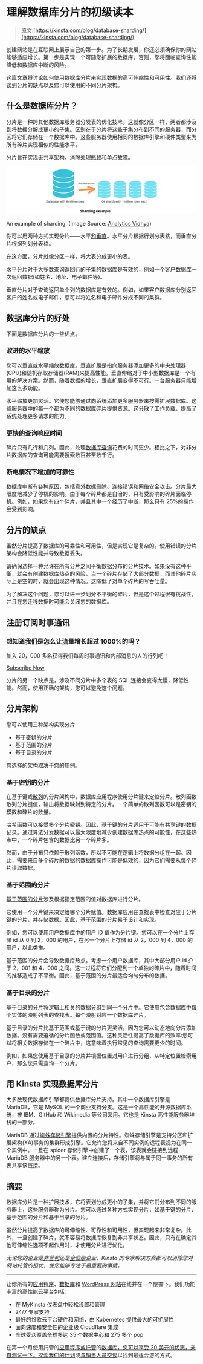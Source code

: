 # 理解数据库分片的初级读本

> 原文:[https://kinsta.com/blog/database-sharding/](https://kinsta.com/blog/database-sharding/)

创建网站是在互联网上展示自己的第一步。为了长期发展，你还必须确保你的网站能够适应增长。第一步是实现一个可随您扩展的数据库。否则，您将面临查询性能降低和数据库中断的风险。

这篇文章将讨论如何使用数据库分片来实现数据的高可伸缩性和可用性。我们还将谈到分片的缺点以及您可以使用的不同分片架构。

 ## 什么是数据库分片？

分片是一种跨其他数据库服务器分发表的优化技术。这就像分区一样，两者都涉及到将数据分解成更小的子集。区别在于分片将这些子集分布到不同的服务器，而分区将它们存储在一个数据库中。这些服务器使用相同的数据库引擎和硬件类型来为所有碎片实现相似的性能水平。

分片旨在实现无共享架构，消除处理瓶颈和单点故障。

![An illustration to explain database sharding.](img/838988b5663938bfdfd3b25470615c48.png)

An example of sharding. (Image Source: [Analytics Vidhya](https://www.analyticsvidhya.com/blog/2022/04/a-comprehensive-guide-to-sharding-in-data-engineering-for-beginners/))



你可以用两种方式实现分片——水平[和垂直](https://kinsta.com/blog/mongodb-vs-mysql/)。水平分片根据行划分表格，而垂直分片根据列划分表格。

在这方面，分片就像分区一样，将大表分成更小的表。

水平分片对于大多数查询返回行的子集的数据库是有效的，例如一个客户数据库一次返回数据(如姓名、地址、电子邮件等)。

垂直分片对于查询返回单个列的数据库是有效的。例如，如果客户数据库分别返回客户的姓名或电子邮件，您可以将姓名和电子邮件分成不同的集群。

## 数据库分片的好处

下面是数据库分片的一些优点。

### 改进的水平缩放

您可以垂直或水平缩放数据库。垂直扩展是指向服务器添加更多的中央处理器(CPU)和随机存取存储器(RAM)来提高性能。垂直伸缩对于中小型数据库是一个有用的解决方案。然而，随着数据的增长，垂直扩展变得不可行。一台服务器只能增加这么多功能。

水平缩放更加灵活。它使您能够通过向系统添加更多服务器来按需扩展数据库。这些服务器中的每一个都为不同的数据库碎片提供资源。这分散了工作负载，提高了系统处理更多请求的能力。

### 更快的查询响应时间

碎片只有几行和几列。因此，处理[数据库查询](https://kinsta.com/blog/query-monitor/)花费的时间更少。相比之下，对非分片数据库的查询可能需要搜索数百甚至数千行。

### 断电情况下增加的可靠性

数据库中断有各种原因，包括意外数据删除、连接错误和网络安全攻击。分片最大限度地减少了停机的影响。由于每个碎片都是自治的，只有受影响的碎片面临停机。例如，如果您有四个碎片，并且其中一个经历了中断，那么只有 25%的操作会受到影响。

## 分片的缺点

虽然分片提高了数据库的可靠性和可用性，但是实现它是复杂的。使用错误的分片架构会降低性能并导致数据丢失。

请确保选择一种允许在所有分片之间平衡数据分布的分片技术。如果没有这种平衡，就会有创建数据库热点的风险，当一个碎片存储了大部分数据，而其他碎片实际上是空的时，就会出现这种情况。这降低了对单个碎片的写吞吐量。

为了解决这个问题，您可以进一步划分不平衡的碎片，但是这个过程很有挑战性，并且在您迁移数据时可能会关闭您的数据库。

 ## 注册订阅时事通讯



### 想知道我们是怎么让流量增长超过 1000%的吗？

加入 20，000 多名获得我们每周时事通讯和内部消息的人的行列吧！

[Subscribe Now](#newsletter)

分片的另一个缺点是，涉及不同分片中多个表的 SQL 连接会变得太慢，降低性能。然而，使用正确的架构，您可以避免这个问题。

## 分片架构

您可以使用三种架构实现分片:

*   基于密钥的分片
*   基于范围的分片
*   基于目录的分片

您选择的架构取决于您的用例。

### 基于密钥的分片

在基于键或[散列](https://www.mongodb.com/docs/manual/core/hashed-sharding/)的分片架构中，数据库应用程序使用分片键来定位分片。散列函数散列分片键值，输出将数据映射到特定的分片。一个简单的散列函数可以是密钥的模数和碎片的数量。

哈希函数可以接受多个分片密钥。因此，基于键的分片适用于可能有共享键的数据记录。通过算法分发数据可以最大限度地减少创建数据库热点的可能性，在这些热点中，一个碎片包含的数据比另一个碎片多。

然而，由于分布只依赖于散列函数，所以不可能在逻辑上将数据分组在一起。因此，需要来自多个碎片的数据的数据库操作可能是低效的，因为它们需要从每个碎片读取数据。

### 基于范围的分片

[基于范围的分片](https://www.mongodb.com/docs/manual/core/ranged-sharding/)涉及根据指定范围的值对数据库进行分片。

它使用一个分片键来决定给哪个分片赋值。数据库应用在查找表中检查对应于分片键的分片，并存储数据。因此，基于范围的分片易于设计和实现。

例如，您可以使用用户数据库中的用户 ID 值作为分片键。您可以在一个分片上存储 id 从 0 到 2，000 的用户，在另一个分片上存储 id 从 2，000 到 4，000 的用户，以此类推。

基于范围的分片会导致数据库热点。考虑一个用户数据库，其中大部分用户 id 介于 2，001 和 4，000 之间。这一过程将它们分配到一个单独的碎片中，随着时间的推移造成了不平衡。因此，基于范围的分片最适合均匀分布的数据。

### 基于目录的分片

[基于目录的分片](https://www.linode.com/docs/guides/sharded-database/#directory-based-sharding)将逻辑上相关的数据分组到同一个分片中。它使用包含数据库中每个实体的映射列表的查找表。每个映射对应一个数据库碎片。

基于目录的分片比基于范围或基于键的分片更灵活，因为您可以动态地向分片添加数据。没有需要遵循的分片函数或范围值。这种灵活性提高了数据库的效率:您可以将相关数据存储在一个碎片中，这意味着执行常见的查询需要更少的时间。

例如，如果您使用基于目录的分片并根据位置对用户进行分组，从特定位置检索用户，那么您只需查询一个分片。

## 用 Kinsta 实现数据库分片

大多数现代数据库引擎都提供数据库分片支持。其中一个数据库引擎是 MariaDB，它是 MySQL 的一个商业支持分支。这是一个高性能的开源数据库系统，被 IBM、GitHub 和 Wikimedia 等公司采用。它也是 Kinsta 高性能服务器堆栈的一部分。

MariaDB 通过[蜘蛛存储引擎](https://mariadb.com/kb/en/spider-storage-engine-overview)提供内置的分片特性。蜘蛛存储引擎是支持分区和扩展架构(XA)事务的集群形成引擎。它允许您将来自不同实例的远程表视为在同一个实例中。一旦在 spider 存储引擎中创建了一个表，该表就会链接到远程 MariaDB 服务器中的另一个表。建立连接后，存储引擎将与属于同一事务的所有表共享该链接。

## 摘要

数据库分片是一种扩展技术，它将表划分成更小的子集，并将它们分布到不同的服务器上，这些服务器称为分片。您可以通过各种方式实现分片，如基于键的分片、基于范围的分片和基于目录的分片。

虽然分片提高了数据库的可伸缩性、可靠性和可用性，但实现起来非常复杂。此外，一旦创建了碎片，就不容易将数据库恢复到非共享状态。因此，只有在确定其他可伸缩性选项不起作用时，才使用分片进行优化。

*无论您的企业是[非营利](https://kinsta.com/web-hosting-for-nonprofits/)还是[企业级](https://kinsta.com/enterprise-wordpress-hosting/)企业，Kinsta 的专家解决方案都可以消除您对网站托管的担忧，使您能够专注于最重要的事情。*

* * *

让你所有的[应用程序](https://kinsta.com/application-hosting/)、[数据库](https://kinsta.com/database-hosting/)和 [WordPress 网站](https://kinsta.com/wordpress-hosting/)在线并在一个屋檐下。我们功能丰富的高性能云平台包括:

*   在 MyKinsta 仪表盘中轻松设置和管理
*   24/7 专家支持
*   最好的谷歌云平台硬件和网络，由 Kubernetes 提供最大的可扩展性
*   面向速度和安全性的企业级 Cloudflare 集成
*   全球受众覆盖全球多达 35 个数据中心和 275 多个 pop

在第一个月使用托管的[应用程序或托管](https://kinsta.com/application-hosting/)的[数据库，您可以享受 20 美元的优惠，亲自测试一下。探索我们的](https://kinsta.com/database-hosting/)[计划](https://kinsta.com/plans/)或[与销售人员交谈](https://kinsta.com/contact-us/)以找到最适合您的方式。